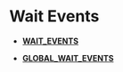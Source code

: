 # Wait Events

-   **[WAIT\_EVENTS](WAIT_EVENTS.md)**

-   **[GLOBAL\_WAIT\_EVENTS](GLOBAL_WAIT_EVENTS.md)**
